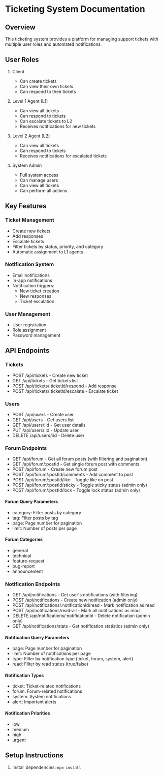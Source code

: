# Ticketing System Documentation

## Overview
This ticketing system provides a platform for managing support tickets with multiple user roles and automated notifications.

## User Roles
1. Client
   - Can create tickets
   - Can view their own tickets
   - Can respond to their tickets

2. Level 1 Agent (L1)
   - Can view all tickets
   - Can respond to tickets
   - Can escalate tickets to L2
   - Receives notifications for new tickets

3. Level 2 Agent (L2)
   - Can view all tickets
   - Can respond to tickets
   - Receives notifications for escalated tickets

4. System Admin
   - Full system access
   - Can manage users
   - Can view all tickets
   - Can perform all actions

## Key Features

### Ticket Management
- Create new tickets
- Add responses
- Escalate tickets
- Filter tickets by status, priority, and category
- Automatic assignment to L1 agents

### Notification System
- Email notifications
- In-app notifications
- Notification triggers:
  - New ticket creation
  - New responses
  - Ticket escalation

### User Management
- User registration
- Role assignment
- Password management

## API Endpoints

### Tickets
- POST /api/tickets - Create new ticket
- GET /api/tickets - Get tickets list
- POST /api/tickets/:ticketId/respond - Add response
- POST /api/tickets/:ticketId/escalate - Escalate ticket

### Users
- POST /api/users - Create user
- GET /api/users - Get users list
- GET /api/users/:id - Get user details
- PUT /api/users/:id - Update user
- DELETE /api/users/:id - Delete user

### Forum Endpoints
- GET /api/forum - Get all forum posts (with filtering and pagination)
- GET /api/forum/:postId - Get single forum post with comments
- POST /api/forum - Create new forum post
- POST /api/forum/:postId/comments - Add comment to post
- POST /api/forum/:postId/like - Toggle like on post
- POST /api/forum/:postId/sticky - Toggle sticky status (admin only)
- POST /api/forum/:postId/lock - Toggle lock status (admin only)

#### Forum Query Parameters
- category: Filter posts by category
- tag: Filter posts by tag
- page: Page number for pagination
- limit: Number of posts per page

#### Forum Categories
- general
- technical
- feature-request
- bug-report
- announcement

### Notification Endpoints
- GET /api/notifications - Get user's notifications (with filtering)
- POST /api/notifications - Create new notification (admin only)
- POST /api/notifications/:notificationId/read - Mark notification as read
- POST /api/notifications/read-all - Mark all notifications as read
- DELETE /api/notifications/:notificationId - Delete notification (admin only)
- GET /api/notifications/stats - Get notification statistics (admin only)

#### Notification Query Parameters
- page: Page number for pagination
- limit: Number of notifications per page
- type: Filter by notification type (ticket, forum, system, alert)
- read: Filter by read status (true/false)

#### Notification Types
- ticket: Ticket-related notifications
- forum: Forum-related notifications
- system: System notifications
- alert: Important alerts

#### Notification Priorities
- low
- medium
- high
- urgent

## Setup Instructions
1. Install dependencies: `npm install`